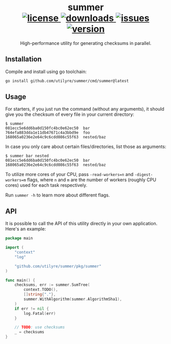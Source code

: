 <div align="center">
  <h1>
    summer
    <br />
    <a href="httpshttps://github.com/utilyre/summer/releases/latest">
      <img alt="license" src="https://img.shields.io/github/v/tag/utilyre/summer?label=version" />
    </a>
    <a href="https://go.dev">
      <img alt="downloads" src="https://img.shields.io/github/go-mod/go-version/utilyre/summer?label=go" />
    </a>
    <a href="https://github.com/utilyre/summer/issues">
      <img alt="issues" src="https://img.shields.io/github/issues/utilyre/bevy_prank?label=issues" />
    </a>
    <a href="https://github.com/utilyre/summer/actions/workflows/ci.yaml">
      <img alt="version" src="https://img.shields.io/github/actions/workflow/status/utilyre/summer/ci.yaml?label=ci" />
    </a>
  </h1>
  <p>
    High-performance utility for generating checksums in parallel.
  </p>
</div>

## Installation

Compile and install using go toolchain:

```bash
go install github.com/utilyre/summer/cmd/summer@latest
```

## Usage

For starters, if you just run the command (without any arguments), it should
give you the checksum of every file in your current directory:

```
$ summer
081ecc5e6dd6ba0d150fc4bc0e62ec50  bar
764efa883dda1e11db47671c4a3bbd9e  foo
168065a0236e2e64c9c6cdd086c55f63  nested/baz
```

In case you only care about certain files/directories, list those as arguments:

```
$ summer bar nested
081ecc5e6dd6ba0d150fc4bc0e62ec50  bar
168065a0236e2e64c9c6cdd086c55f63  nested/baz
```

To utilize more cores of your CPU, pass `-read-workers=n` and
`-digest-workers=m` flags, where `n` and `m` are the number of workers (roughly
CPU cores) used for each task respectively.

Run `summer -h` to learn more about different flags.

## API

It is possible to call the API of this utility directly in your own
application. Here's an example:

```go
package main

import (
	"context"
	"log"

	"github.com/utilyre/summer/pkg/summer"
)

func main() {
	checksums, err := summer.SumTree(
		context.TODO(),
		[]string{"."},
		summer.WithAlgorithm(summer.AlgorithmSha1),
	)
	if err != nil {
		log.Fatal(err)
	}

	// TODO: use checksums
	_ = checksums
}
```
